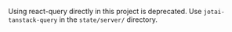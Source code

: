 Using react-query directly in this project is deprecated. Use `jotai-tanstack-query` in
the `state/server/` directory.

